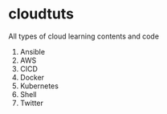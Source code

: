 # cloudtuts
All types of cloud learning contents and code

1. Ansible
2. AWS
3. CICD
4. Docker
5. Kubernetes
6. Shell
7. Twitter